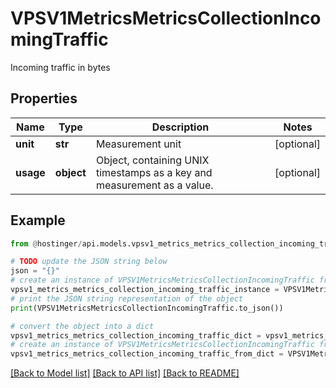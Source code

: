 # VPSV1MetricsMetricsCollectionIncomingTraffic

Incoming traffic in bytes

## Properties

Name | Type | Description | Notes
------------ | ------------- | ------------- | -------------
**unit** | **str** | Measurement unit | [optional] 
**usage** | **object** | Object, containing UNIX timestamps as a key and measurement as a value. | [optional] 

## Example

```python
from @hostinger/api.models.vpsv1_metrics_metrics_collection_incoming_traffic import VPSV1MetricsMetricsCollectionIncomingTraffic

# TODO update the JSON string below
json = "{}"
# create an instance of VPSV1MetricsMetricsCollectionIncomingTraffic from a JSON string
vpsv1_metrics_metrics_collection_incoming_traffic_instance = VPSV1MetricsMetricsCollectionIncomingTraffic.from_json(json)
# print the JSON string representation of the object
print(VPSV1MetricsMetricsCollectionIncomingTraffic.to_json())

# convert the object into a dict
vpsv1_metrics_metrics_collection_incoming_traffic_dict = vpsv1_metrics_metrics_collection_incoming_traffic_instance.to_dict()
# create an instance of VPSV1MetricsMetricsCollectionIncomingTraffic from a dict
vpsv1_metrics_metrics_collection_incoming_traffic_from_dict = VPSV1MetricsMetricsCollectionIncomingTraffic.from_dict(vpsv1_metrics_metrics_collection_incoming_traffic_dict)
```
[[Back to Model list]](../README.md#documentation-for-models) [[Back to API list]](../README.md#documentation-for-api-endpoints) [[Back to README]](../README.md)


